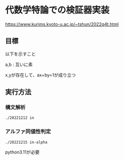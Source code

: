 # 代数学特論での検証器実装

https://www.kurims.kyoto-u.ac.jp/~tshun/2022q4t.html

## 目標

以下を示すこと

a,b : 互いに素

x,yが存在して、ax+by=1が成り立つ

## 実行方法

### 構文解析


```sh
./20221212 in
```

### アルファ同値性判定

```sh
./20221215 in-alpha
```

python3.11が必要

